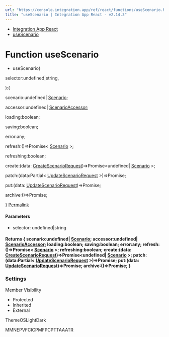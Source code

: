 ```yaml
---
url: "https://console.integration.app/ref/react/functions/useScenario.html"
title: "useScenario | Integration App React - v2.14.3"
---
```


- [Integration App React](https://console.integration.app/ref/react/index.html)
- [useScenario](https://console.integration.app/ref/react/functions/useScenario.html)

# Function useScenario

- useScenario(

selector:undefined\|string,

):{

scenario:undefined\| [Scenario](https://console.integration.app/ref/react/interfaces/Scenario.html);

accessor:undefined\| [ScenarioAccessor](https://console.integration.app/ref/react/classes/ScenarioAccessor.html);

loading:boolean;

saving:boolean;

error:any;

refresh:()=>Promise< [Scenario](https://console.integration.app/ref/react/interfaces/Scenario.html) >;

refreshing:boolean;

create:(data: [CreateScenarioRequest](https://console.integration.app/ref/react/interfaces/CreateScenarioRequest.html))=>Promise<undefined\| [Scenario](https://console.integration.app/ref/react/interfaces/Scenario.html) >;

patch:(data:Partial< [UpdateScenarioRequest](https://console.integration.app/ref/react/interfaces/UpdateScenarioRequest.html) >)=>Promise<void>;

put:(data: [UpdateScenarioRequest](https://console.integration.app/ref/react/interfaces/UpdateScenarioRequest.html))=>Promise<void>;

archive:()=>Promise<void>;

} [Permalink](https://console.integration.app/ref/react/functions/useScenario.html#usescenario)





#### Parameters



- selector: undefined\|string

#### Returns {  scenario:undefined\| [Scenario](https://console.integration.app/ref/react/interfaces/Scenario.html);  accessor:undefined\| [ScenarioAccessor](https://console.integration.app/ref/react/classes/ScenarioAccessor.html);  loading:boolean;  saving:boolean;  error:any;  refresh:()=>Promise< [Scenario](https://console.integration.app/ref/react/interfaces/Scenario.html) >;  refreshing:boolean;  create:(data: [CreateScenarioRequest](https://console.integration.app/ref/react/interfaces/CreateScenarioRequest.html))=>Promise<undefined\| [Scenario](https://console.integration.app/ref/react/interfaces/Scenario.html) >;  patch:(data:Partial< [UpdateScenarioRequest](https://console.integration.app/ref/react/interfaces/UpdateScenarioRequest.html) >)=>Promise<void>;  put:(data: [UpdateScenarioRequest](https://console.integration.app/ref/react/interfaces/UpdateScenarioRequest.html))=>Promise<void>;  archive:()=>Promise<void>;  }

### Settings

Member Visibility

- Protected
- Inherited
- External

ThemeOSLightDark

MMNEPVFCICPMFPCPTTAAATR